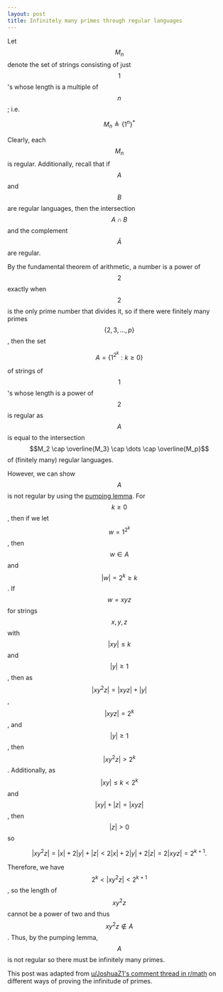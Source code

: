 ```yaml
---
layout: post
title: Infinitely many primes through regular languages
---
```


Let $$M_n$$ denote the set of strings consisting of just $$1$$'s 
whose length is a multiple of $$n$$; i.e.

$$M_n \triangleq \{1^n\}^*$$

Clearly, each $$M_n$$ is regular. Additionally, recall that if $$A$$ and $$B$$ are regular 
languages, then the intersection $$A \cap B$$ and the complement 
$$\bar{A}$$ are regular. 

By the fundamental theorem of arithmetic, a number is a 
power of $$2$$ exactly when $$2$$ is the only prime number that 
divides it, so if there were finitely many primes 
$$\{2, 3, \dots, p\}$$, then the set 

$$A=\{1^{2^k} : k \geq 0\}$$

of strings of $$1$$'s whose length is a power of $$2$$ is regular as 
$$A$$ is equal to the 
intersection 
$$M_2 \cap \overline{M_3} \cap \dots \cap \overline{M_p}$$
of (finitely many) regular languages. 

However, we can show $$A$$ is not regular by using the [pumping lemma](https://en.wikipedia.org/wiki/Pumping_lemma_for_regular_languages).
For $$k \geq 0$$, then if we let $$w = 1^{2^k}$$, then $$w \in A$$ and $$|w| = 2^k \geq k$$.
If $$w=xyz$$ for strings 
$$x, y, z$$ with $$|xy| \leq k$$ and $$|y| \geq 1$$,
then as $$|xy^2z| = |xyz| + |y|$$, $$|xyz| = 2^k$$, and 
$$|y| \geq 1$$, then $$|xy^2z| > 2^k$$. 
Additionally, as $$|xy| \leq k < 2^k$$ and $$|xy| + |z| = |xyz|$$,
then $$|z| > 0$$ so

 $$|xy^2z| = |x| + 2|y| + |z| < 2|x|+2|y|+2|z| = 2|xyz|=2^{k+1}.$$

Therefore, we have $$2^k < |xy^2z| < 2^{k+1}$$, so the length of $$xy^2z$$ cannot 
be a power of two and thus $$xy^2z \notin A$$. Thus, by the pumping lemma,
$$A$$ is not regular so there must be infinitely many primes.

This post was adapted from [u/JoshuaZ1's comment thread in r/math](https://www.reddit.com/r/math/comments/ggi065/six_proofs_that_there_are_infinitely_many_primes/fq1aipz/)
on different ways of proving the infinitude of primes.